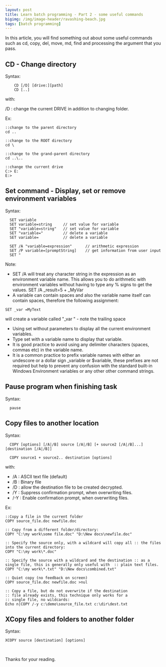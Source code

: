 ```yaml
---
layout: post
title: Learn batch programming - Part 2 - some useful commands
bigimg: /img/image-header/ravashing-beach.jpg
tags: [batch programming]
---
```


In this article, you will find something out about some useful commands such as cd, copy, del, move, md, find and processing the argument that you pass.

## CD - Change directory

Syntax: 

```
    CD [/D] [drive:][path]
    CD [..]
```

with: 
  
  /D : change the current DRIVE in addition to changing folder. 

Ex: 

```
::change to the parent directory
cd ..

::change to the ROOT directory
cd \

::change to the grand-parent directory
cd ..\..

::change the current drive
C:> E:
E:>
```


## Set command - Display, set or remove environment variables

Syntax: 

```
  SET variable
  SET variable=string     // set value for variable
  SET "variable=string"   // set value for variable
  SET "variable="         // delete a variable
  SET variable=           // delete a variable

  SET /A "variable=expression"      // arithmetic expression
  SET /P variable=[promptString]    // get information from user input
  SET "
```


Note: 
- SET /A will treat any character string in the expression as an environment variable name. This allows you to do arithmetic with environment variables without having to type any % signs to get the values. SET /A _result=5 + _MyVar
- A variable can contain spaces and also the variable name itself can contain spaces, therefore the following assignment:

```
SET _var =MyText
```

will create a variable called "_var " - note the trailing space
- Using set without parameters to display all the current environment variables. 
- Type set with a variable name to display that variable.
- It is good practice to avoid using any delimiter characters (spaces, commas etc) in the variable name.
- It is a common practice to prefix variable names with either an undescore or a dollar sign _variable or $variable, these prefixes are not required but help to prevent any confusion with the standard built-in Windows Environment variables or any other other command strings.

## Pause program when finishing task

Syntax: 

```
  pause
```

## Copy files to another location

Syntax: 

```
  COPY [options] [/A|/B] source [/A|/B] [+ source2 [/A|/B]...] [destination [/A|/B]]

  COPY source1 + source2.. destination [options]
```

with: 
- /A : ASCII text file (default)
- /B : Binary file
- /D : allow the destination file to be created decrypted.
- /Y : Suppress confirmation prompt, when overwriting files.
- /-Y : Enable confirmation prompt, when overwriting files.

Ex: 

```
::Copy a file in the current folder
COPY source_file.doc newfile.doc

:: Copy from a different folder/directory:
COPY "C:\my work\some file.doc" "D:\New docs\newfile.doc"

:: Specify the source only, with a wildcard will copy all :: the files into the current directory:
COPY "C:\my work\*.doc"

:: Specify the source with a wildcard and the destination :: as a single file, this is generally only useful with  :: plain text files.
COPY "C:\my work\*.txt" "D:\New docs\combined.txt"

:: Quiet copy (no feedback on screen)
COPY source_file.doc newfile.doc >nul

:: Copy a file, but do not overwrite if the destination 
:: file already exists, this technique only works for a 
:: single file, no wildcards:
Echo n|COPY /-y c:\demo\source_file.txt c:\dir\dest.txt
```

## XCopy files and folders to another folder

Syntax: 

```
XCOPY source [destination] [options]
```

<br>

Thanks for your reading.
